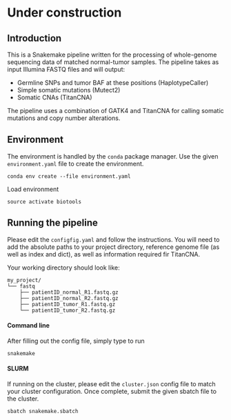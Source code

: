 # Under construction

## Introduction

This is a Snakemake pipeline written for the processing of whole-genome sequencing data of matched normal-tumor samples. The pipeline takes as input Illumina FASTQ files and will output:

* Germline SNPs and tumor BAF at these positions (HaplotypeCaller)
* Simple somatic mutations (Mutect2)
* Somatic CNAs (TitanCNA)

The pipeline uses a combination of GATK4 and TitanCNA for calling somatic mutations and copy number alterations.

## Environment

The environment is handled by the `conda` package manager. Use the given `environment.yaml` file to create the environment.

```
conda env create --file environment.yaml
```

Load environment

```
source activate biotools
```

## Running the pipeline

Please edit the `configfig.yaml` and follow the instructions. You will need to add the absolute paths to your project directory, reference genome file (as well as index and dict), as well as information required fir TitanCNA. 

Your working directory should look like:

```
my_project/
└── fastq
    ├── patientID_normal_R1.fastq.gz
    ├── patientID_normal_R2.fastq.gz
    ├── patientID_tumor_R1.fastq.gz
    └── patientID_tumor_R2.fastq.gz
```

#### Command line

After filling out the config file, simply type to run

```
snakemake
```

#### SLURM

If running on the cluster, please edit the `cluster.json` config file to match your cluster configuration. Once complete, submit the given sbatch file to the cluster.

```
sbatch snakemake.sbatch
```




